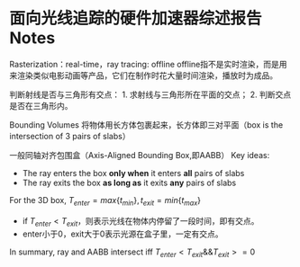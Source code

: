 # 面向光线追踪的硬件加速器综述报告 Notes

Rasterization：real-time，ray tracing: offline
offline指不是实时渲染，而是用来渲染类似电影动画等产品，它们在制作时花大量时间渲染，播放时为成品。

判断射线是否与三角形有交点：
    1. 求射线与三角形所在平面的交点；
    2. 判断交点是否在三角形内。

Bounding Volumes
将物体用长方体包裹起来，长方体即三对平面（box is the intersection of 3 pairs of slabs）

一般同轴对齐包围盒（Axis-Aligned Bounding Box,即AABB）
Key ideas:
- The ray enters the box **only when** it enters **all** pairs of slabs
- The ray exits the box **as long as** it exits **any** pairs of slabs

For the 3D box, $T_{enter} = max\{t_{min}\}, t_{exit} = min\{t_{max}\}$

- if $T_{enter} < T_{exit}$，则表示光线在物体内停留了一段时间，即有交点。
- enter小于0，exit大于0表示光源在盒子里，一定有交点。

In summary, ray and AABB intersect iff
$T_{enter} < T_{exit} \&\& T_{exit} >= 0$